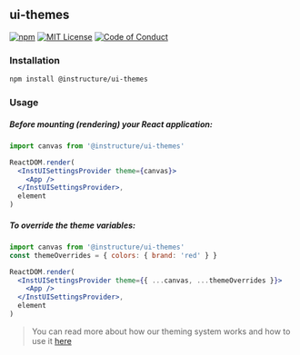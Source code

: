## ui-themes

[![npm][npm]][npm-url]
[![MIT License][license-badge]][license]
[![Code of Conduct][coc-badge]][coc]

### Installation

```sh
npm install @instructure/ui-themes
```

### Usage

##### Before mounting (rendering) your React application:

```jsx
import canvas from '@instructure/ui-themes'

ReactDOM.render(
  <InstUISettingsProvider theme={canvas}>
    <App />
  </InstUISettingsProvider>,
  element
)
```

##### To override the theme variables:

```jsx
import canvas from '@instructure/ui-themes'
const themeOverrides = { colors: { brand: 'red' } }

ReactDOM.render(
  <InstUISettingsProvider theme={{ ...canvas, ...themeOverrides }}>
    <App />
  </InstUISettingsProvider>,
  element
)
```

> You can read more about how our theming system works and how to use it [here](/#using-theme-overrides)

[npm]: https://img.shields.io/npm/v/@instructure/ui-themes.svg
[npm-url]: https://npmjs.com/package/@instructure/ui-themes
[license-badge]: https://img.shields.io/npm/l/instructure-ui.svg?style=flat-square
[license]: https://github.com/instructure/instructure-ui/blob/master/LICENSE.md
[coc-badge]: https://img.shields.io/badge/code%20of-conduct-ff69b4.svg?style=flat-square
[coc]: https://github.com/instructure/instructure-ui/blob/master/CODE_OF_CONDUCT.md
